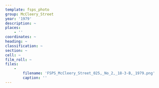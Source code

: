 ```yaml
---
template: fsps_photo
group: McCleery_Street
year: '1979'
description: ~
places:
    - ''
coordinates: ~
heading: ~
classification: ~
section: ~
cell: ~
film_roll: ~
files:
    -
        filename: 'FSPS_McCleery_Street_025,_No_2,_18-3-B,_1979.png'
        caption: ''
---
```

